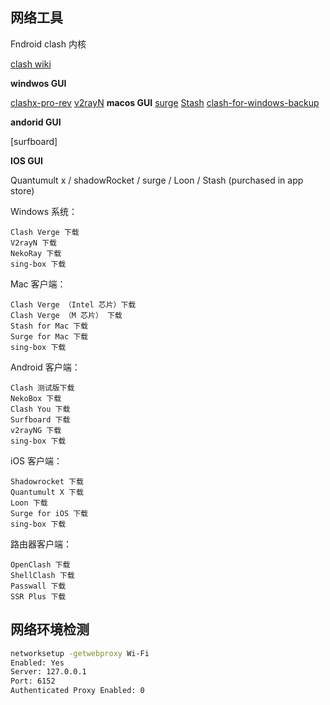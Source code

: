 ## 网络工具
Fndroid clash 内核

[clash wiki](https://clash.wiki/introduction/getting-started.html)

**windwos GUI**

[clashx-pro-rev](https://github.com/clash-verge-rev/clash-verge-rev)
[v2rayN](https://github.com/2dust/v2rayN)
**macos GUI**
[surge](https://nssurge.com/)
[Stash](https://stash.ws/)
[clash-for-windows-backup](https://archive.org/download/clash_for_windows_pkg)


**andorid GUI**

[surfboard]

**IOS GUI**

Quantumult x / shadowRocket / surge / Loon / Stash (purchased in app store)


Windows 系统：

    Clash Verge 下载
    V2rayN 下载
    NekoRay 下载
    sing-box 下载

Mac 客户端：

    Clash Verge （Intel 芯片）下载
    Clash Verge （M 芯片） 下载
    Stash for Mac 下载
    Surge for Mac 下载
    sing-box 下载

Android 客户端：

    Clash 测试版下载
    NekoBox 下载
    Clash You 下载
    Surfboard 下载
    v2rayNG 下载
    sing-box 下载

iOS 客户端：

    Shadowrocket 下载
    Quantumult X 下载
    Loon 下载
    Surge for iOS 下载
    sing-box 下载

路由器客户端：

    OpenClash 下载
    ShellClash 下载
    Passwall 下载
    SSR Plus 下载

## 网络环境检测

```sh
networksetup -getwebproxy Wi-Fi
Enabled: Yes
Server: 127.0.0.1
Port: 6152
Authenticated Proxy Enabled: 0
```
